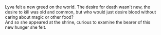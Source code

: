 Lyva felt a new greed on the world. The desire for death wasn't new, the desire to kill was old and common, but who would just desire blood without caring about magic or other food?    
And so she appeared at the shrine, curious to examine the bearer of this new hunger she felt.